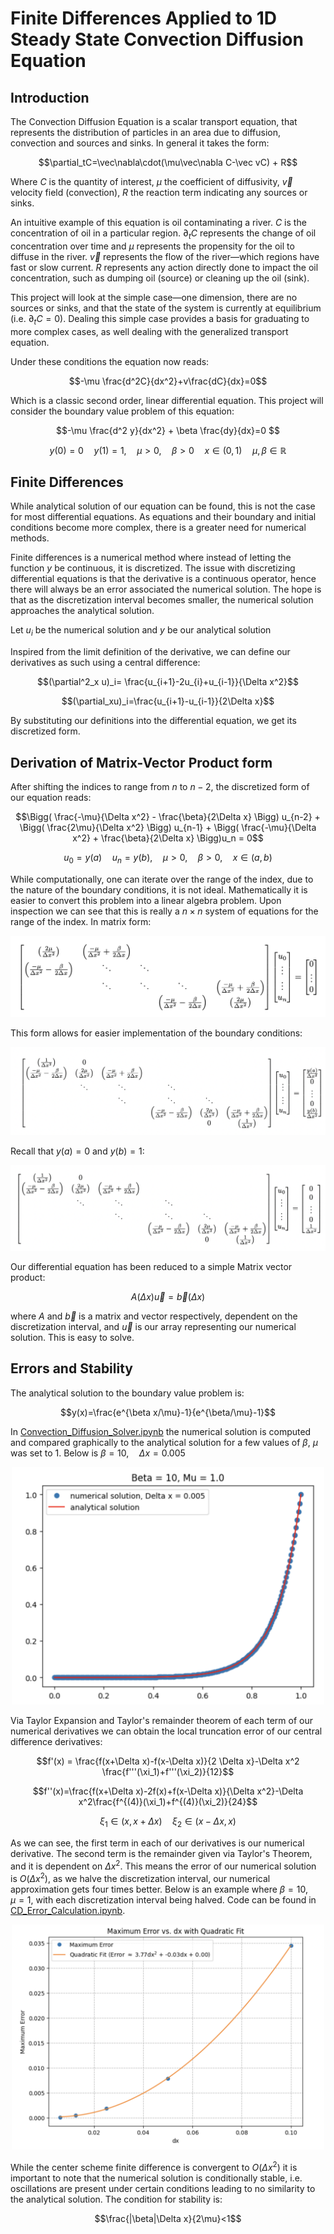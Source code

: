 # Finite Differences Applied to 1D Steady State Convection Diffusion Equation
## Introduction

The Convection Diffusion Equation is a scalar transport equation, that represents the distribution of particles in an area due to diffusion, convection and sources and sinks. In general it takes the form:

$$\partial_tC=\vec\nabla\cdot(\mu\vec\nabla C-\vec vC) + R​$$

Where $C$ is the quantity of interest, $\mu$ the coefficient of diffusivity, $\vec v$ velocity field (convection), $R$ the reaction term indicating any sources or sinks. 

An intuitive example of this equation is oil contaminating a river. $C$ is the concentration of oil in a particular region. $\partial_tC$ represents the change of oil concentration over time and $\mu$ represents the propensity for the oil to diffuse in the river. $\vec v$ represents the flow of the river—which regions have fast or slow current. $R$ represents any action directly done to impact the oil concentration, such as dumping oil (source) or cleaning up the oil (sink). 

This project will look at the simple case—one dimension, there are no sources or sinks, and that the state of the system is currently at equilibrium (i.e. $\partial_t C=0$). Dealing this simple case provides a basis for graduating to more complex cases, as well dealing with the generalized transport equation. 

Under these conditions the equation now reads:

$$-\mu \frac{d^2C}{dx^2}+v\frac{dC}{dx}=0$$

Which is a classic second order, linear differential equation. This project will consider the boundary value problem of this equation:

$$-\mu \frac{d^2 y}{dx^2} + \beta \frac{dy}{dx}=0 $$

$$ y(0)=0 \quad y(1)=1 , \quad \mu>0, \quad \beta > 0 \quad x\in(0,1) \quad \mu,\beta\in\mathbb{R}$$

## Finite Differences

While analytical solution of our equation can be found, this is not the case for most differential equations. As equations and their boundary and initial conditions become more complex, there is a greater need for numerical methods. 

Finite differences is a numerical method where instead of letting the function $y$ be continuous, it is discretized. The issue with discretizing differential equations is that the derivative is a continuous operator, hence there will always be an error associated the numerical solution. The hope is that as the discretization interval becomes smaller, the numerical solution approaches the analytical solution. 

Let $u_i$ be the numerical solution and $y$ be our analytical solution

Inspired from the limit definition of the derivative, we can define our derivatives as such using a central difference: 
```math
(\partial^2_x u)_i= \frac{u_{i+1}-2u_{i}+u_{i-1}}{\Delta x^2}
```

```math
(\partial_xu)_i=\frac{u_{i+1}-u_{i-1}}{2\Delta x}
```
By substituting our definitions into the differential equation, we get its discretized form.
## Derivation of Matrix-Vector Product form

After shifting the indices to range from $n$ to $n-2$, the discretized form of our equation reads:
```math
\Bigg( \frac{-\mu}{\Delta x^2} - \frac{\beta}{2\Delta x} \Bigg) u_{n-2} + \Bigg( \frac{2\mu}{\Delta x^2} \Bigg) u_{n-1} + \Bigg( \frac{-\mu}{\Delta x^2} + \frac{\beta}{2\Delta x} \Bigg)u_n = 0
```

$$u_0= y(a) \quad u_n = y(b), \quad \mu > 0, \quad \beta > 0, \quad x\in(a,b)$$

While computationally, one can iterate over the range of the index, due to the nature of the boundary conditions, it is not ideal. Mathematically it is easier to convert this problem into a linear algebra problem. Upon inspection we can see that this is really a $n\times n$ system of equations for the range of the index. In matrix form:

![Matrix Equation](Matrix1.png)

This form allows for easier implementation of the boundary conditions:

![Matrix Equation](Matrix2.png)

Recall that $y(a)=0$ and $y(b)=1$:

![Matrix Equation](Matrix3.png)

Our differential equation has been reduced to a simple Matrix vector product:

$$A(\Delta x)\vec{u}=\vec{b}(\Delta x)$$

where $A$ and $\vec{b}$ is a matrix and vector respectively, dependent on the discretization interval, and $\vec{u}$ is our array representing our numerical solution. This is easy to solve. 

## Errors and Stability

The analytical solution to the boundary value problem is:

$$y(x)=\frac{e^{\beta x/\mu}-1}{e^{\beta/\mu}-1}$$

In [Convection_Diffusion_Solver.ipynb](Convection_Diffusion_Solver.ipynb) the numerical solution is computed and compared graphically to the analytical solution for a few values of $\beta$, $\mu$ was set to 1. Below is $\beta = 10, \quad \Delta x = 0.005$

<p align="center">
  <img src="Numerical_Solution_B10.png" width="500">
</p>

Via Taylor Expansion and Taylor's remainder theorem of each term of our numerical derivatives we can obtain the local truncation error of our central difference derivatives:


$$f'(x) = \frac{f(x+\Delta x)-f(x-\Delta x)}{2 \Delta x}-\Delta x^2 \frac{f'''(\xi_1)+f'''(\xi_2)}{12}$$

$$f''(x)=\frac{f(x+\Delta x)-2f(x)+f(x-\Delta x)}{\Delta x^2}-\Delta x^2\frac{f^{(4)}(\xi_1)+f^{(4)}(\xi_2)}{24}$$

$$\xi_1\in(x,x+\Delta x) \quad \xi_2\in(x-\Delta x,x)$$

As we can see, the first term in each of our derivatives is our numerical derivative. The second term is the remainder given via Taylor's Theorem, and it is dependent on $\Delta x^2$. This means the error of our numerical solution is $O(\Delta x^2)$, as we halve the discretization interval, our numerical approximation gets four times better. Below is an example where $\beta = 10, \quad \mu = 1$, with each discretization interval being halved. Code can be found in [CD_Error_Calculation.ipynb](CD_Error_Calculation.ipynb).

<p align="center">
  <img src="Error_Fit.png" width="500">
</p>

While the center scheme finite difference is convergent to $O(\Delta x^2)$ it is important to note that the numerical solution is conditionally stable, i.e. oscillations are present under certain conditions leading to no similarity to the analytical solution. The condition for stability is:

$$\frac{|\beta|\Delta x}{2\mu}<1$$
